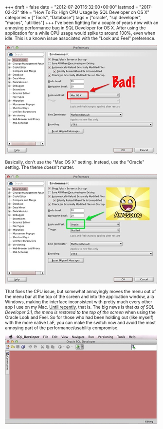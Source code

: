 +++
draft       = false
date        = "2012-07-20T16:32:00+00:00"
lastmod     = "2017-02-22"
title       = "How To Fix High CPU Usage by SQL Developer on OS X"
categories  = ["Tools", "Database"]
tags        = ["oracle", "sql developer", "macos", "utilities"]
+++
I've been fighting for a couple of years now with an annoying performance bug in SQL Developer for OS X. After using the application for a while CPU usage would spike to around 100%, even when idle. This is a known issue associated with the "Look and Feel" preference. 

![](/img/2012-07-20-easy-fix-for-high-cpu-usage-in-sql-developer-on-os-x/b5b8f447d6dc433b4253c4814df5746e70e6e1e85235b391c9fef8b19e9f84d8.jpg)

Basically, don't use the "Mac OS X" setting. Instead, use the "Oracle" setting. The theme doesn't matter.

![](/img/2012-07-20-easy-fix-for-high-cpu-usage-in-sql-developer-on-os-x/aa9173adfc0090dc8b5b7fb471547c26a5243ca8f21c670580cd41df9cbd263f.jpg)

That fixes the CPU issue, but somewhat annoyingly moves the menu out of the menu bar at the top of the screen and into the application window, a la Windows, making the interface inconsistent with pretty much every other app I use on my Mac. [Until recently](https://forums.oracle.com/forums/thread.jspa?threadID=1980688&start=15&tstart=30), that is. The big news is that *as of SQL Developer 3.1, the menu is restored to the top of the screen* when using the Oracle Look and Feel. So for those who had been holding out (like myself) with the more native LaF, you can make the switch now and avoid the most annoying part of the performance/usability compromise.

![](/img/2012-07-20-easy-fix-for-high-cpu-usage-in-sql-developer-on-os-x/cfa32760a6b880df4f2b44e0c1db8a5155ee4c59233b761517416ef7f5c602f7.jpg)
